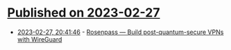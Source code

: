# [Published on 2023-02-27](index.md)

* [2023-02-27, 20:41:46](https://lobste.rs/s/xkkcvq/rosenpass_build_post_quantum_secure_vpns) - [Rosenpass — Build post-quantum-secure VPNs with WireGuard](http://rosenpass.eu/)
